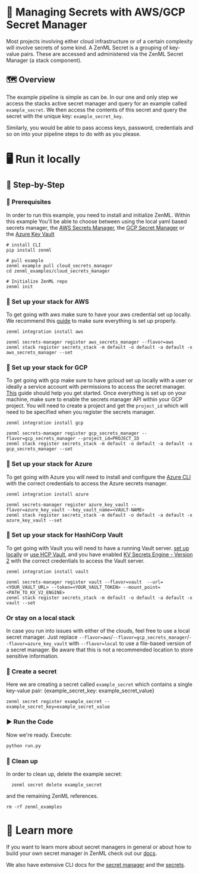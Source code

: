 # 🔑 Managing Secrets with AWS/GCP Secret Manager

Most projects involving either cloud infrastructure or of a certain complexity
will involve secrets of some kind. A
ZenML Secret is a grouping of key-value pairs. These are accessed and
administered via the ZenML Secret Manager (a stack component).

## 🗺 Overview

The example pipeline is simple as can be. In our one and only step we access the
stacks active secret manager and
query for an example called `example_secret`. We then access the contents of
this secret and query the secret with the
unique key: `example_secret_key`.

Similarly, you would be able to pass access keys, password, credentials and so
on into your pipeline steps to do with as
you please.

# 🖥 Run it locally

## 👣 Step-by-Step

### 📄 Prerequisites

In order to run this example, you need to install and initialize ZenML. Within 
this example You'll be able to choose between using the
local yaml based secrets manager, 
the [AWS Secrets Manager](https://aws.amazon.com/secrets-manager/), 
the [GCP Secret Manager](https://cloud.google.com/secret-manager) or
the [Azure Key Vault](https://azure.microsoft.com/en-us/services/key-vault/#product-overview)

```shell
# install CLI
pip install zenml

# pull example
zenml example pull cloud_secrets_manager
cd zenml_examples/cloud_secrets_manager

# Initialize ZenML repo
zenml init
```

### 🥞 Set up your stack for AWS

To get going with aws make sure to have your aws credential set up locally. We
recommend this
[guide](https://docs.aws.amazon.com/sdk-for-java/v1/developer-guide/setup-credentials.html)
to make sure everything is
set up properly.

```shell
zenml integration install aws

zenml secrets-manager register aws_secrets_manager --flavor=aws
zenml stack register secrets_stack -m default -o default -a default -x aws_secrets_manager --set
```

### 🥞 Set up your stack for GCP

To get going with gcp make sure to have gcloud set up locally with a user or 
ideally a service account with permissions to access the secret manager. 
[This](https://cloud.google.com/sdk/docs/install-sdk) guide should help you get 
started. Once everything is set up on your machine, make sure to enable the 
secrets manager API within your GCP project. You will need to create a project
and get the `project_id` which will need to be specified when you register the
secrets manager.

```shell
zenml integration install gcp

zenml secrets-manager register gcp_secrets_manager --flavor=gcp_secrets_manager --project_id=PROJECT_ID
zenml stack register secrets_stack -m default -o default -a default -x gcp_secrets_manager --set
```

### 🥞 Set up your stack for Azure

To get going with Azure you will need to install and configure the 
[Azure CLI](https://docs.microsoft.com/en-us/cli/azure/install-azure-cli)
with the correct credentials to access the Azure secrets manager.

```shell
zenml integration install azure

zenml secrets-manager register azure_key_vault --flavor=azure_key_vault --key_vault_name=<VAULT-NAME>
zenml stack register secrets_stack -m default -o default -a default -x azure_key_vault --set
```

### 🥞 Set up your stack for HashiCorp Vault

To get going with Vault you will need to have a running Vault server. 
[set up locally](https://www.vaultproject.io/docs/install) or [use HCP Vault](https://cloud.hashicorp.com/docs/vault), 
and you have enabled [KV Secrets Engine - Version 2](https://www.vaultproject.io/docs/secrets/kv/kv-v2) 
with the correct credentials to access the Vault server.

```shell
zenml integration install vault

zenml secrets-manager register vault --flavor=vault  --url=<YOUR_VAULT_URL> --token=<YOUR_VAULT_TOKEN> --mount_point=<PATH_TO_KV_V2_ENGINE>
zenml stack register secrets_stack -m default -o default -a default -x vault --set
```

### Or stay on a local stack

In case you run into issues with either of the clouds, feel free to use a local 
secret manager. Just replace `--flavor=aws`/`--flavor=gcp_secrets_manager`/`--flavor=azure_key_vault`
with `--flavor=local` to use a file-based version of a secret manager. Be aware that this is not 
a recommended location to store sensitive information.


### 🤫 Create a secret

Here we are creating a secret called `example_secret` which contains a single
key-value pair:
{example_secret_key: example_secret_value}

```shell
zenml secret register example_secret --example_secret_key=example_secret_value
```

### ▶️ Run the Code

Now we're ready. Execute:

```bash
python run.py
```

### 🧽 Clean up

In order to clean up, delete the example secret:

```shell
  zenml secret delete example_secret
```

and the remaining ZenML references.

```shell
rm -rf zenml_examples
```

# 📜 Learn more

If you want to learn more about secret managers in general or about how to build your own secret manager in ZenML
check out our [docs](https://docs.zenml.io/extending-zenml/secrets-manager).

We also have extensive CLI docs for the
[secret manager](https://apidocs.zenml.io/latest/cli/#zenml.cli--setting-up-a-secrets-manager)
and the
[secrets](https://apidocs.zenml.io/latest/cli/#zenml.cli--using-secrets).

